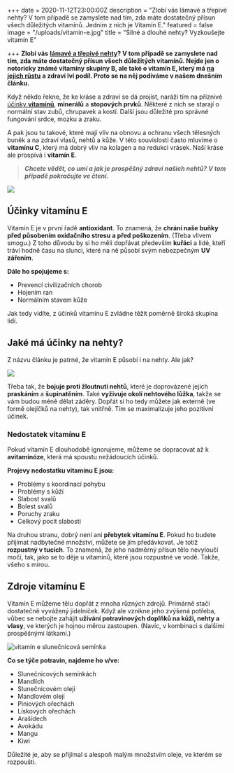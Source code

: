+++
date = 2020-11-12T23:00:00Z
description = "Zlobí vás lámavé a třepivé nehty? V tom případě se zamyslete nad tím, zda máte dostatečný přísun všech důležitých vitamínů. Jedním z nich je Vitamín E."
featured = false
image = "/uploads/vitamin-e.jpg"
title = "Silné a dlouhé nehty? Vyzkoušejte vitamín E"

+++
**Zlobí vás** [**lámavé a třepivé nehty**](https://www.upravenenehty.cz/lamave-nehty-vite-co-na-ne-zabira/)**? V tom případě se zamyslete nad tím, zda máte dostatečný přísun všech důležitých vitamínů. Nejde jen o notoricky známé vitamíny skupiny B, ale také o vitamín E, který má** [**na jejich růstu**](https://www.upravenenehty.cz/jak-zrychlit-rust-nehtu-vime-jak-na-to/) **a zdraví lví podíl. Proto se na něj podíváme v našem dnešním článku.**

Když někdo řekne, že ke kráse a zdraví se dá projíst, naráží tím na příznivé [účinky **vitamínů**](https://www.upravenenehty.cz/4-nejucinnejsi-vitaminy-na-nehty/), **minerálů** a **stopových prvků**. Některé z nich se starají o normální stav zubů, chrupavek a kostí. Další jsou důležité pro správné fungování srdce, mozku a zraku.

A pak jsou tu takové, které mají vliv na obnovu a ochranu všech tělesných buněk a na zdraví vlasů, nehtů a kůže. V této souvislosti často mluvíme o **vitamínu C**, který má dobrý vliv na kolagen a na redukci vrásek. Naší kráse ale prospívá i **vitamín E**.

> **_Chcete vědět, co umí a jak je prospěšný zdraví našich nehtů? V tom případě pokračujte ve čtení._**

![](/uploads/vitamin-e-na-nehty.jpg)

## Účinky vitamínu E

Vitamín E je v první řadě **antioxidant**. To znamená, že **chrání naše buňky před působením oxidačního stresu** **a před poškozením**. (Třeba vlivem smogu.) Z toho důvodu by si ho měli dopřávat především **kuřáci** a lidé, kteří tráví hodně času na slunci, které na ně působí svým nebezpečným **UV zářením**.

**Dále ho spojujeme s:**

* Prevencí civilizačních chorob
* Hojením ran
* Normálním stavem kůže

Jak tedy vidíte, z účinků vitamínu E zvládne těžit poměrně široká skupina lidí.

## Jaké má účinky na nehty?

Z názvu článku je patrné, že vitamín E působí i na nehty. Ale jak?

![](/uploads/zloutnuti-nehtu.jpg)

Třeba tak, že **bojuje proti žloutnutí nehtů**, které je doprovázené jejich **praskáním** a **šupinatěním**. Také **vyživuje okolí nehtového lůžka**, takže se vám budou méně dělat záděry. Dopřát si ho tedy můžete jak externě (ve formě olejíčků na nehty), tak vnitřně. Tím se maximalizuje jeho pozitivní účinek.

### Nedostatek vitamínu E

Pokud vitamín E dlouhodobě ignorujeme, můžeme se dopracovat až k **avitaminóze**, která má spoustu nežádoucích účinků.

**Projevy nedostatku vitamínu E jsou:**

* Problémy s koordinací pohybu
* Problémy s kůží
* Slabost svalů
* Bolest svalů
* Poruchy zraku
* Celkový pocit slabosti

Na druhou stranu, dobrý není ani **přebytek vitamínu E**. Pokud ho budete přijímat nadbytečné množství, můžete se jím předávkovat. Je totiž **rozpustný v tucích**. To znamená, že jeho nadměrný přísun tělo nevyloučí močí, tak, jako se to děje u vitamínů, které jsou rozpustné ve vodě. Takže, všeho s mírou.

## Zdroje vitamínu E

Vitamín E můžeme tělu dopřát z mnoha různých zdrojů. Primárně stačí dostatečně vyvážený jídelníček. Když ale vznikne jeho zvýšená potřeba, vůbec se nebojte zahájit **užívání potravinových doplňků na kůži, nehty a vlasy**, ve kterých je hojnou měrou zastoupen. (Navíc, v kombinaci s dalšími prospěšnými látkami.)

![vitamín e slunečnicová semínka](/uploads/vitamin-e-slunecnicova-seminka.jpg)

**Co se týče potravin, najdeme ho v/ve:**

* Slunečnicových semínkách
* Mandlích
* Slunečnicovém oleji
* Mandlovém oleji
* Piniových ořechách
* Lískových ořechách
* Arašídech
* Avokádu
* Mangu
* Kiwi

Důležité je, aby se přijímal s alespoň malým množstvím oleje, ve kterém se rozpouští.
